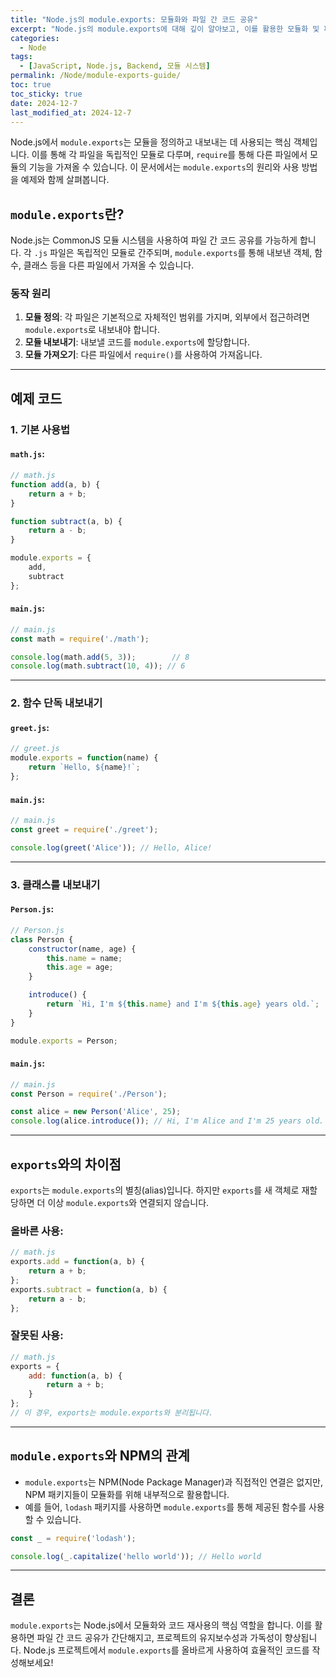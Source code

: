 ```yaml
---
title: "Node.js의 module.exports: 모듈화와 파일 간 코드 공유"
excerpt: "Node.js의 module.exports에 대해 깊이 알아보고, 이를 활용한 모듈화 및 파일 간 코드 공유 방법을 예제와 함께 설명합니다."
categories:
  - Node
tags:
  - [JavaScript, Node.js, Backend, 모듈 시스템]
permalink: /Node/module-exports-guide/
toc: true
toc_sticky: true
date: 2024-12-7
last_modified_at: 2024-12-7
---
```


Node.js에서 `module.exports`는 모듈을 정의하고 내보내는 데 사용되는 핵심 객체입니다. 이를 통해 각 파일을 독립적인 모듈로 다루며, `require`를 통해 다른 파일에서 모듈의 기능을 가져올 수 있습니다. 이 문서에서는 `module.exports`의 원리와 사용 방법을 예제와 함께 살펴봅니다.

## **`module.exports`란?**
Node.js는 CommonJS 모듈 시스템을 사용하여 파일 간 코드 공유를 가능하게 합니다. 각 `.js` 파일은 독립적인 모듈로 간주되며, `module.exports`를 통해 내보낸 객체, 함수, 클래스 등을 다른 파일에서 가져올 수 있습니다.

### **동작 원리**
1. **모듈 정의**: 각 파일은 기본적으로 자체적인 범위를 가지며, 외부에서 접근하려면 `module.exports`로 내보내야 합니다.
2. **모듈 내보내기**: 내보낼 코드를 `module.exports`에 할당합니다.
3. **모듈 가져오기**: 다른 파일에서 `require()`를 사용하여 가져옵니다.

---

## **예제 코드**

### **1. 기본 사용법**
#### `math.js`:
```js
// math.js
function add(a, b) {
    return a + b;
}

function subtract(a, b) {
    return a - b;
}

module.exports = {
    add,
    subtract
};
```

#### `main.js`:
```js
// main.js
const math = require('./math');

console.log(math.add(5, 3));        // 8
console.log(math.subtract(10, 4)); // 6
```

---

### **2. 함수 단독 내보내기**
#### `greet.js`:
```js
// greet.js
module.exports = function(name) {
    return `Hello, ${name}!`;
};
```

#### `main.js`:
```js
// main.js
const greet = require('./greet');

console.log(greet('Alice')); // Hello, Alice!
```

---

### **3. 클래스를 내보내기**
#### `Person.js`:
```js
// Person.js
class Person {
    constructor(name, age) {
        this.name = name;
        this.age = age;
    }

    introduce() {
        return `Hi, I'm ${this.name} and I'm ${this.age} years old.`;
    }
}

module.exports = Person;
```

#### `main.js`:
```js
// main.js
const Person = require('./Person');

const alice = new Person('Alice', 25);
console.log(alice.introduce()); // Hi, I'm Alice and I'm 25 years old.
```

---

## **`exports`와의 차이점**
`exports`는 `module.exports`의 별칭(alias)입니다. 하지만 `exports`를 새 객체로 재할당하면 더 이상 `module.exports`와 연결되지 않습니다.

### 올바른 사용:
```js
// math.js
exports.add = function(a, b) {
    return a + b;
};
exports.subtract = function(a, b) {
    return a - b;
};
```

### 잘못된 사용:
```js
// math.js
exports = {
    add: function(a, b) {
        return a + b;
    }
};
// 이 경우, exports는 module.exports와 분리됩니다.
```

---

## **`module.exports`와 NPM의 관계**
- `module.exports`는 NPM(Node Package Manager)과 직접적인 연결은 없지만, NPM 패키지들이 모듈화를 위해 내부적으로 활용합니다.
- 예를 들어, `lodash` 패키지를 사용하면 `module.exports`를 통해 제공된 함수를 사용할 수 있습니다.

```js
const _ = require('lodash');

console.log(_.capitalize('hello world')); // Hello world
```

---

## **결론**
`module.exports`는 Node.js에서 모듈화와 코드 재사용의 핵심 역할을 합니다. 이를 활용하면 파일 간 코드 공유가 간단해지고, 프로젝트의 유지보수성과 가독성이 향상됩니다. Node.js 프로젝트에서 `module.exports`를 올바르게 사용하여 효율적인 코드를 작성해보세요!
